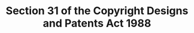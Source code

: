 ---
title: "Section 31 of the Copyright Designs and Patents Act 1988"
draft: false
exceptions:
- info53i
memberstates:
- GB
score: 3
compensation:
- 
remarks: |
 


link: ""
---
